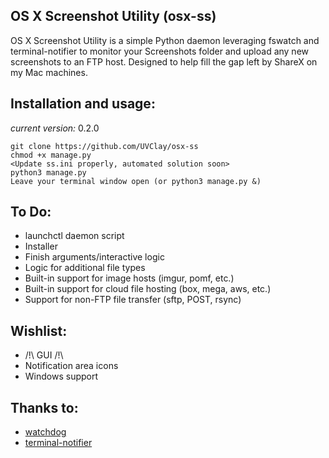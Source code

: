 ## OS X Screenshot Utility (osx-ss)
OS X Screenshot Utility is a simple Python daemon leveraging fswatch and terminal-notifier to monitor your Screenshots folder and upload any new screenshots to an FTP host.  Designed to help fill the gap left by ShareX on my Mac machines.

## Installation and usage:
*current version:* 0.2.0

    git clone https://github.com/UVClay/osx-ss
    chmod +x manage.py
    <Update ss.ini properly, automated solution soon>
    python3 manage.py
    Leave your terminal window open (or python3 manage.py &)

## To Do:
* launchctl daemon script
* Installer
* Finish arguments/interactive logic
* Logic for additional file types
* Built-in support for image hosts (imgur, pomf, etc.)
* Built-in support for cloud file hosting (box, mega, aws, etc.)
* Support for non-FTP file transfer (sftp, POST, rsync)

## Wishlist:
* /!\ GUI /!\
* Notification area icons
* Windows support

## Thanks to:
* [watchdog][watchdog]
* [terminal-notifier][terminal-notifier]

[terminal-notifier]: https://github.com/julienXX/terminal-notifier
[watchdog]: https://github.com/gorakhargosh/watchdog
